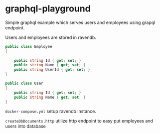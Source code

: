 # graphql-playground


Simple graphql example which serves users and employees using grapql endpoint.

Users and employees are stored in ravendb.

```csharp
public class Employee
{
    
    public string Id { get; set; }
    public string Name { get; set; }
    public string UserId { get; set; }
}

public class User
{
    public string Id { get; set; }
    public string Name { get; set; }
}
```

`docker-compose.yml` setup ravendb instance. 

`createDbDocuments.http` utilize http endpoint to easy put employees and users into database